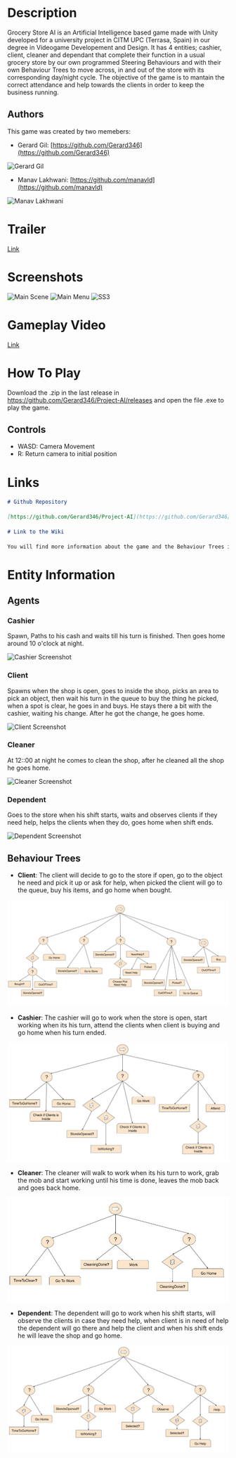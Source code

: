 # Description

Grocery Store AI is an Artificial Intelligence based game made with Unity developed for a university project in CITM UPC (Terrasa, Spain) in our degree in Videogame Developement and Design.
It has 4 entities; cashier, client, cleaner and dependant that complete their function in a usual grocery store by our own programmed Steering Behaviours and with their own Behaviour Trees to move across, in and out of the store with its corresponding day/night cycle.
The objective of the game is to mantain the correct attendance and help towards the clients in order to keep the business running.

## Authors 

This game was created by two memebers:

* Gerard Gil: [https://github.com/Gerard346](https://github.com/Gerard346)

<img src="" alt="Gerard Gil">

* Manav Lakhwani: [https://github.com/manavld](https://github.com/manavld)

<img src="" alt="Manav Lakhwani">

# Trailer

[Link](url)

# Screenshots

<img src="" alt="Main Scene">
<img src="" alt="Main Menu">
<img src="" alt="SS3">

# Gameplay Video

[Link](url)

# How To Play

Download the .zip in the last release in https://github.com/Gerard346/Project-AI/releases and open the file .exe to play the game.

## Controls

* WASD: Camera Movement
* R: Return camera to initial position

# Links
```markdown
# Github Repository

[https://github.com/Gerard346/Project-AI](https://github.com/Gerard346/Project-AI)

# Link to the Wiki

You will find more information about the game and the Behaviour Trees in the wiki: [https://github.com/Gerard346/Project-AI/wiki](https://github.com/Gerard346/Project-AI/wiki)
```

# Entity Information

## Agents

### Cashier

Spawn, Paths to his cash and waits till his turn is finished. Then goes home around 10 o'clock at night.

<img src="" alt="Cashier Screenshot">

### Client

Spawns when the shop is open, goes to inside the shop, picks an area to pick an object, then wait his turn in the queue to buy the thing he picked, when a spot is clear, he goes in and buys. He stays there a bit with the cashier, waiting his change. After he got the change, he goes home.

<img src="" alt="Client Screenshot">

### Cleaner

At 12::00 at night he comes to clean the shop, after he cleaned all the shop he goes home.

<img src="" alt="Cleaner Screenshot">

### Dependent

Goes to the store when his shift starts, waits and observes clients if they need help, helps the clients when they do, goes home when shift ends.

<img src="" alt="Dependent Screenshot">

## Behaviour Trees

* **Client**: The client will decide to go to the store if open, go to the object he need and pick it up or ask for help, when picked the client will go to the queue, buy his items, and go home when bought.

<img src="ClientBT.jpg" alt="Client BT">

* **Cashier**: The cashier will go to work when the store is open, start working when its his turn, attend the clients when client is buying and go home when his turn ended.

<img src="CashierBT.jpg" alt="Cashier BT">

* **Cleaner**: The cleaner will walk to work when its his turn to work, grab the mob and start working until his time is done, leaves the mob back and goes back home.

<img src="CleanerBT.jpg" alt="Cleaner BT">

* **Dependent**: The dependent will go to work when his shift starts, will observe the clients in case they need help, when client is in need of help the dependent will go there and help the client and when his shift ends he will leave the shop and go home.

<img src="DependentBT.jpg" alt="Dependent BT">

